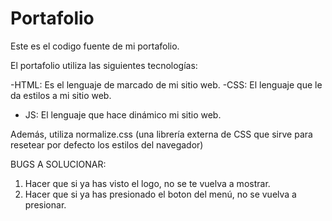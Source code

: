 # Portafolio
Este es el codigo fuente de mi portafolio.

El portafolio utiliza las siguientes tecnologías:

-HTML: Es el lenguaje de marcado de mi sitio web.
-CSS: El lenguaje que le da estilos a mi sitio web.
- JS: El lenguaje que hace dinámico mi sitio web.

Además, utiliza normalize.css (una librería externa de CSS que sirve para resetear por defecto los estilos del navegador)

BUGS A SOLUCIONAR:

1. Hacer que si ya has visto el logo, no se te vuelva a mostrar.
2. Hacer que si ya has presionado el boton del menú, no se vuelva a presionar.